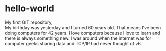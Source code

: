 # hello-world
My first GIT repository,  
My birthday was yesterday and I turned 60 years old.  That means I've been doing computers for 42 years. I love computers because I love to learn and there is always something new. I was around when the internet was for computer geeks sharing data and TCP/IP had never thought of v6.
